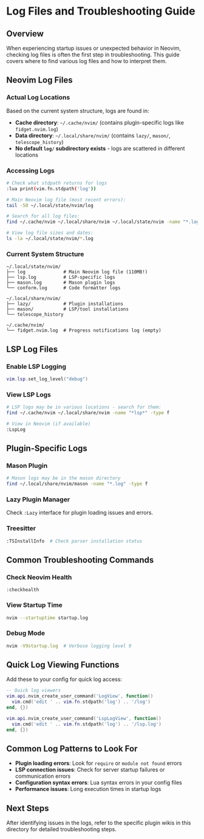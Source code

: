 # Log Files and Troubleshooting Guide

## Overview
When experiencing startup issues or unexpected behavior in Neovim, checking log files is often the first step in troubleshooting. This guide covers where to find various log files and how to interpret them.

## Neovim Log Files

### Actual Log Locations
Based on the current system structure, logs are found in:
- **Cache directory**: `~/.cache/nvim/` (contains plugin-specific logs like `fidget.nvim.log`)
- **Data directory**: `~/.local/share/nvim/` (contains `lazy/`, `mason/`, `telescope_history`)
- **No default `log/` subdirectory exists** - logs are scattered in different locations

### Accessing Logs
```bash
# Check what stdpath returns for logs
:lua print(vim.fn.stdpath('log'))

# Main Neovim log file (most recent errors):
tail -50 ~/.local/state/nvim/log

# Search for all log files:
find ~/.cache/nvim ~/.local/share/nvim ~/.local/state/nvim -name "*.log"

# View log file sizes and dates:
ls -la ~/.local/state/nvim/*.log
```

### Current System Structure
```
~/.local/state/nvim/
├── log              # Main Neovim log file (110MB!)
├── lsp.log          # LSP-specific logs
├── mason.log        # Mason plugin logs
└── conform.log      # Code formatter logs

~/.local/share/nvim/
├── lazy/            # Plugin installations
├── mason/           # LSP/tool installations  
└── telescope_history

~/.cache/nvim/
└── fidget.nvim.log  # Progress notifications log (empty)
```

## LSP Log Files

### Enable LSP Logging
```lua
vim.lsp.set_log_level("debug")
```

### View LSP Logs
```bash
# LSP logs may be in various locations - search for them:
find ~/.cache/nvim ~/.local/share/nvim -name "*lsp*" -type f

# View in Neovim (if available)
:LspLog
```

## Plugin-Specific Logs

### Mason Plugin
```bash
# Mason logs may be in the mason directory
find ~/.local/share/nvim/mason -name "*.log" -type f
```

### Lazy Plugin Manager
Check `:Lazy` interface for plugin loading issues and errors.

### Treesitter
```bash
:TSInstallInfo  # Check parser installation status
```

## Common Troubleshooting Commands

### Check Neovim Health
```vim
:checkhealth
```

### View Startup Time
```bash
nvim --startuptime startup.log
```

### Debug Mode
```bash
nvim -V9startup.log  # Verbose logging level 9
```

## Quick Log Viewing Functions

Add these to your config for quick log access:

```lua
-- Quick log viewers
vim.api.nvim_create_user_command('LogView', function()
  vim.cmd('edit ' .. vim.fn.stdpath('log') .. '/log')
end, {})

vim.api.nvim_create_user_command('LspLogView', function()
  vim.cmd('edit ' .. vim.fn.stdpath('log') .. '/lsp.log')
end, {})
```

## Common Log Patterns to Look For

- **Plugin loading errors**: Look for `require` or `module not found` errors
- **LSP connection issues**: Check for server startup failures or communication errors  
- **Configuration syntax errors**: Lua syntax errors in your config files
- **Performance issues**: Long execution times in startup logs

## Next Steps
After identifying issues in the logs, refer to the specific plugin wikis in this directory for detailed troubleshooting steps.